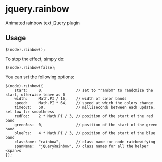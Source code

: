 jquery.rainbow
==============

Animated rainbow text jQuery plugin

Usage
-----
	$(node).rainbow();

To stop the effect, simply do:

	$(node).rainbow(false);

You can set the following options:

	$(node).rainbow({
		start:     0,               // set to "random" to randomize the start, otherwise leave as 0
		width:     Math.PI / 16,    // width of color bands
		speed:     Math.PI * 64,    // speed at which the colors change
		timeout:   50,              // milliseconds between each update, set low for smoothness
		redPos:    2 * Math.PI / 3, // position of the start of the red band
		greenPos:  0,               // position of the start of the green band
		bluePos:   4 * Math.PI / 3, // position of the start of the blue band
		className: "rainbow",       // class name for node rainbowifying
		spanName:  "jQueryRainbow", // class names for all the helper <span>s
	});
